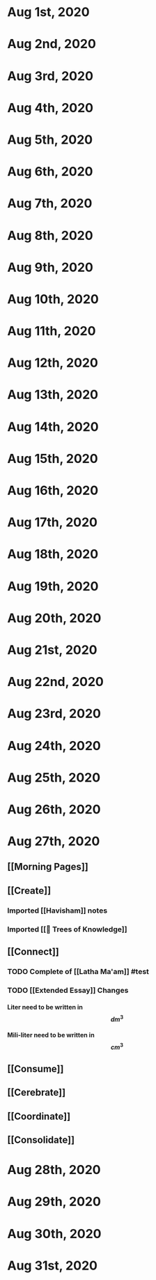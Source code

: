 # Aug 1st, 2020
# Aug 2nd, 2020
# Aug 3rd, 2020
# Aug 4th, 2020
# Aug 5th, 2020
# Aug 6th, 2020
# Aug 7th, 2020
# Aug 8th, 2020
# Aug 9th, 2020
# Aug 10th, 2020
# Aug 11th, 2020
# Aug 12th, 2020
# Aug 13th, 2020
# Aug 14th, 2020
# Aug 15th, 2020
# Aug 16th, 2020
# Aug 17th, 2020
# Aug 18th, 2020
# Aug 19th, 2020
# Aug 20th, 2020
# Aug 21st, 2020
# Aug 22nd, 2020
# Aug 23rd, 2020
# Aug 24th, 2020
# Aug 25th, 2020
# Aug 26th, 2020
# Aug 27th, 2020
## [[Morning Pages]]
## [[Create]]
### Imported [[Havisham]] notes
### Imported [[🌲 Trees of Knowledge]]
## [[Connect]]
### TODO Complete of [[Latha Ma'am]] #test
### TODO [[Extended Essay]] Changes
#### Liter need to be written in $$dm^3$$
#### Mili-liter need to be written in $$cm^3$$
## [[Consume]]
## [[Cerebrate]]
## [[Coordinate]]
## [[Consolidate]]
# Aug 28th, 2020
# Aug 29th, 2020
# Aug 30th, 2020
# Aug 31st, 2020
